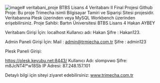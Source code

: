 ![image](https://github.com/user-attachments/assets/c3024559-8360-4d57-8e8e-85d3b5698a9c)# veritabani_proje
BTBS Lisans 4 Veritabanı II Final Projesi Github
Proje:
Bu proje Trimecha isimli Bilgisayar Tamiri ve Siparişi Sitesi projesidir. 
Veritabanına Plesk üzerinden veya MySQL Workbench üzerinden erişebilirsiniz. 
Proje Sahibi:
Bartın Üniversitesi 
BTBS Lisans 4
Hakan AYBEY 

Veritabanı Girişi İçin:
localhost
Kullanıcı adı: Hakan
Şifre : Hakan123.

Admin Paneli Girişi İçin: 
Mail : admin@trmiecha.com.tr 
Şifre : admin123

Plesk Paneli Girişi:

https://plesk.keyubu.net:8443/
Kullanıcı Adı: slompvwo
Şifre: m8JcNT4!*w18Sb
IP Adresi: 87.248.157.101

Detaylı bilgi için siteyi ziyaret edebilirsiniz:
www.trimecha.com.tr


